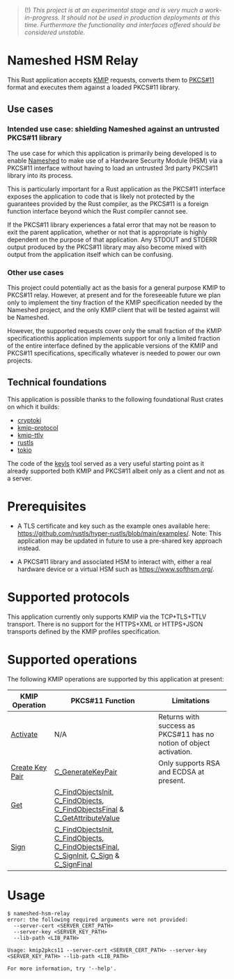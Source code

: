 > (!) _This project is at an experimental stage and is very much a work-in-progress. It should not be used in production deployments at this time. Furthermore the functionality and interfaces offered should be considered unstable._

# Nameshed HSM Relay

This Rust application accepts [KMIP](https://groups.oasis-open.org/communities/tc-community-home2?CommunityKey=39d0c648-0a66-4f46-b343-018dc7d3f19c) requests, converts them to [PKCS#11](https://groups.oasis-open.org/communities/tc-community-home2?CommunityKey=922ef643-1e10-4d65-a5ea-018dc7d3f0a4) format and executes them against a loaded PKCS#11 library.

## Use cases

### Intended use case: shielding Nameshed against an untrusted PKCS#11 library

The use case for which this application is primarily being developed is to enable [Nameshed](https://github.com/NLnetLabs/nameshed/) to make use of a Hardware Security Module (HSM) via a PKCS#11 interface without having to load an untrusted 3rd party PKCS#11 library into its process.

This is particularly important for a Rust application as the PKCS#11 interface exposes the application to code that is likely not protected by the guarantees provided by the Rust compiler, as the PKCS#11 is a foreign function interface beyond which the Rust compiler cannot see.

If the PKCS#11 library experiences a fatal error that may not be reason to exit the parent application, whether or not that is appropriate is highly dependent on the purpose of that application. Any STDOUT and STDERR output produced by the PKCS#11 library may also become mixed with output from the application itself which can be confusing.

### Other use cases

This project could potentially act as the basis for a general purpose KMIP to PKCS#11 relay. However, at present and for the foreseeable future we plan only to implement the tiny fraction of the KMIP specification needed by the Nameshed project, and the only KMIP client that will be tested against will be Nameshed.

However, the supported requests cover only the small fraction of the KMIP specificationthis application implements support for only a limited fraction of the entire interface defined by the applicable versions of the KMIP and PKCS#11 specifications, specifically whatever is needed to power our own projects.

## Technical foundations

This application is possible thanks to the following foundational Rust crates on which it builds:

- [cryptoki](https://crates.io/crates/cryptoki)
- [kmip-protocol](https://crates.io/crates/kmip-protocol)
- [kmip-ttlv](https://crates.io/crates/kmip-ttlv)
- [rustls](https://crates.io/crates/rustls)
- [tokio](https://crates.io/crates/tokio)

The code of the [keyls](https://github.com/ximon18/keyls) tool served as a very useful starting point as it already supported both KMIP and PKCS#11 albeit only as a client and not as a server.

# Prerequisites

- A TLS certificate and key such as the example ones available here: https://github.com/rustls/hyper-rustls/blob/main/examples/. Note: This application may be updated in future to use a pre-shared key approach instead.

- A PKCS#11 library and associated HSM to interact with, either a real hardware device or a virtual HSM such as https://www.softhsm.org/.

# Supported protocols

This application currently only supports KMIP via the TCP+TLS+TTLV transport. There is no support for the HTTPS+XML or HTTPS+JSON transports defined by the KMIP profiles specification.

# Supported operations

The following KMIP operations are supported by this application at present:

| KMIP Operation | PKCS#11 Function  | Limitations |
| -------------- | ----------------- | ----------- |
| [Activate](https://docs.oasis-open.org/kmip/spec/v1.2/os/kmip-spec-v1.2-os.html#_Toc409613546)         | N/A | Returns with success as PKCS#11 has no notion of object activation. |
| [Create Key Pair](https://docs.oasis-open.org/kmip/spec/v1.2/os/kmip-spec-v1.2-os.html#_Toc409613529) | [C_GenerateKeyPair](https://docs.oasis-open.org/pkcs11/pkcs11-base/v2.40/os/pkcs11-base-v2.40-os.html#_Toc235002392) | Only supports RSA and ECDSA at present. |
| [Get](https://docs.oasis-open.org/kmip/spec/v1.2/os/kmip-spec-v1.2-os.html#_Toc409613538) | [C_FindObjectsInit](https://docs.oasis-open.org/kmip/spec/v1.2/os/kmip-spec-v1.2-os.html#_Toc235002352), [C_FindObjects](https://docs.oasis-open.org/kmip/spec/v1.2/os/kmip-spec-v1.2-os.html#_Toc235002353), [C_FindObjectsFinal](https://docs.oasis-open.org/kmip/spec/v1.2/os/kmip-spec-v1.2-os.html#_Toc235002354) & [C_GetAttributeValue](https://docs.oasis-open.org/kmip/spec/v1.2/os/kmip-spec-v1.2-os.html#_Toc235002350) | |
| [Sign](https://docs.oasis-open.org/kmip/spec/v1.2/os/kmip-spec-v1.2-os.html#_Toc409613558) | [C_FindObjectsInit](https://docs.oasis-open.org/kmip/spec/v1.2/os/kmip-spec-v1.2-os.html#_Toc235002352), [C_FindObjects](https://docs.oasis-open.org/kmip/spec/v1.2/os/kmip-spec-v1.2-os.html#_Toc235002353), [C_FindObjectsFinal](https://docs.oasis-open.org/kmip/spec/v1.2/os/kmip-spec-v1.2-os.html#_Toc235002354), [C_SignInit](https://docs.oasis-open.org/kmip/spec/v1.2/os/kmip-spec-v1.2-os.html#_Toc235002372), [C_Sign](https://docs.oasis-open.org/kmip/spec/v1.2/os/kmip-spec-v1.2-os.html#_Toc235002373) & [C_SignFinal](https://docs.oasis-open.org/kmip/spec/v1.2/os/kmip-spec-v1.2-os.html#_Toc2350023753) | |

# Usage

```
$ nameshed-hsm-relay
error: the following required arguments were not provided:
  --server-cert <SERVER_CERT_PATH>
  --server-key <SERVER_KEY_PATH>
  --lib-path <LIB_PATH>

Usage: kmip2pkcs11 --server-cert <SERVER_CERT_PATH> --server-key <SERVER_KEY_PATH> --lib-path <LIB_PATH>

For more information, try '--help'.
```